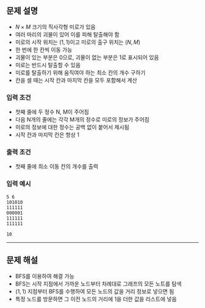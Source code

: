 ## 문제 설명

- $N \times M$ 크기의 직사각형 미로가 있음
- 여러 마리의 괴물이 있어 이를 피해 탈출해야 함
- 미로의 시작 위치는 $(1, 1)$이고 미로의 출구 위치는 $(N, M)$
- 한 번에 한 칸씩 이동 가능
- 괴물이 있는 부분은 0으로, 괴물이 없는 부분은 1로 표시되어 있음
- 미로는 반드시 탈출할 수 있음
- 미로를 탈출하기 위해 움직여야 하는 최소 칸의 개수 구하기
- 칸을 셀 때는 시작 칸과 마지막 칸을 모두 포함해서 계산

### 입력 조건

- 첫째 줄에 두 정수 N, M이 주어짐
- 다음 N개의 줄에는 각각 M개의 정수로 미로의 정보가 주어짐
- 미로의 정보에 대한 정수는 공백 없이 붙어서 제시됨
- 시작 칸과 마지막 칸은 항상 1

### 출력 조건

- 첫째 줄에 최소 이동 칸의 개수를 출력

### 입력 예시

``` plain text
5 6
101010
111111
000001
111111
111111
```

``` plain text
10
```

---

## 문제 해설

- BFS를 이용하여 해결 가능
- BFS는 시작 지점에서 가까운 노드부터 차례대로 그래프의 모든 노트를 탐색
- $(1, 1)$ 지점부터 BFS를 수행하여 모든 노드의 값을 거리 정보로 넣으면 됨
- 특정 노드를 방문하면 그 이전 노드의 거리에 1을 더한 값을 리스트에 넣음